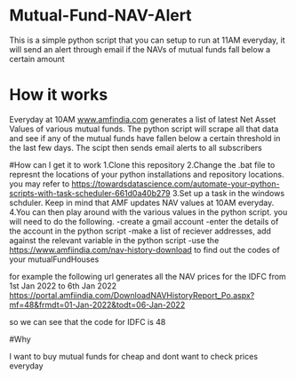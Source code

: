 # Mutual-Fund-NAV-Alert
This is a simple python script that you can setup to run at 11AM everyday, it will send an alert through email if the NAVs of mutual funds fall below a certain amount

# How it works
Everyday at 10AM www.amfindia.com generates a list of latest Net Asset Values of various mutual funds.
The python script will scrape all that data and see if any of the mutual funds have fallen below a certain threshold in the last few days.
The scipt then sends email alerts to all subscribers

#How can I get it to work
1.Clone this repository
2.Change the .bat file to represnt the locations of your python installations and repository locations. you may refer to https://towardsdatascience.com/automate-your-python-scripts-with-task-scheduler-661d0a40b279
3.Set up a task in the windows schduler. Keep in mind that AMF updates NAV values at 10AM everyday.
4.You can then play around with the various values in the python script. you will need to do the following.
  -create a gmail account
  -enter the details of the account in the python script
  -make a list of reciever addresses, add against the relevant variable in the python script
  -use the https://www.amfiindia.com/nav-history-download to find out the codes of your mutualFundHouses
  
 for example the following url generates all the NAV prices for the IDFC from 1st Jan 2022 to 6th Jan 2022
 https://portal.amfiindia.com/DownloadNAVHistoryReport_Po.aspx?mf=48&frmdt=01-Jan-2022&todt=06-Jan-2022
 
 so we can see that the code for IDFC is 48
 
 #Why
 
 I want to buy mutual funds for cheap and dont want to check prices everyday

